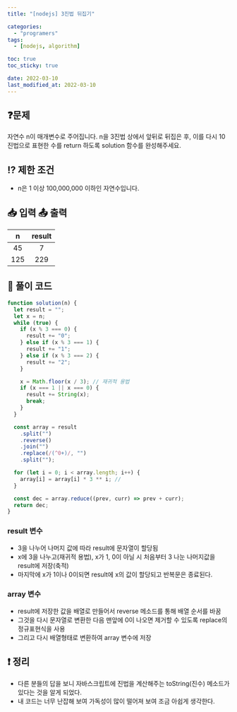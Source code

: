 ```yaml
---
title: "[nodejs] 3진법 뒤집기"

categories:
  - "programers"
tags:
  - [nodejs, algorithm]

toc: true
toc_sticky: true

date: 2022-03-10
last_modified_at: 2022-03-10
---
```


## ❓문제

자연수 n이 매개변수로 주어집니다. n을 3진법 상에서 앞뒤로 뒤집은 후, 이를 다시 10진법으로 표현한 수를 return 하도록 solution 함수를 완성해주세요.

## ⁉️ 제한 조건

- n은 1 이상 100,000,000 이하인 자연수입니다.

## 📥 입력 📤 출력

|  n  | result |
| :-: | :----: |
| 45  |   7    |
| 125 |  229   |

## 📝 풀이 코드

```js
function solution(n) {
  let result = "";
  let x = n;
  while (true) {
    if (x % 3 === 0) {
      result += "0";
    } else if (x % 3 === 1) {
      result += "1";
    } else if (x % 3 === 2) {
      result += "2";
    }

    x = Math.floor(x / 3); // 재귀적 용법
    if (x === 1 || x === 0) {
      result += String(x);
      break;
    }
  }

  const array = result
    .split("")
    .reverse()
    .join("")
    .replace(/(^0+)/, "")
    .split("");

  for (let i = 0; i < array.length; i++) {
    array[i] = array[i] * 3 ** i; //
  }

  const dec = array.reduce((prev, curr) => prev + curr);
  return dec;
}
```

### result 변수

- 3을 나누어 나머지 값에 따라 result에 문자열이 할당됨
- x에 3을 나누고(재귀적 용법), x가 1, 0이 아닐 시 처음부터 3 나눈 나머지값을 result에 저장(축적)
- 마지막에 x가 1이나 0이되면 result에 x의 값이 할당되고 반복문은 종료된다.

### array 변수

- result에 저장한 값을 배열로 만들어서 reverse 메소드를 통해 배열 순서를 바꿈
- 그것을 다시 문자열로 변환한 다음 맨앞에 0이 나오면 제거할 수 있도록 replace의 정규표현식을 사용
- 그리고 다시 배열형태로 변환하여 array 변수에 저장

## ❗️ 정리

- 다른 분들의 답을 보니 자바스크립트에 진법을 계산해주는 toString(진수) 메소드가 있다는 것을 알게 되었다.
- 내 코드는 너무 난잡해 보여 가독성이 많이 떨어져 보여 조금 아쉽게 생각한다.
